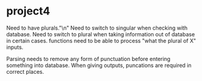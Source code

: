 project4
========
Need to have plurals."\n"
Need to switch to singular when checking with database.
Need to switch to plural when taking information out of database in certain cases.
functions need to be able to process "what the plural of X" inputs.

Parsing needs to remove any form of punctuation before entering something into database.
When giving outputs, puncations are required in correct places.
